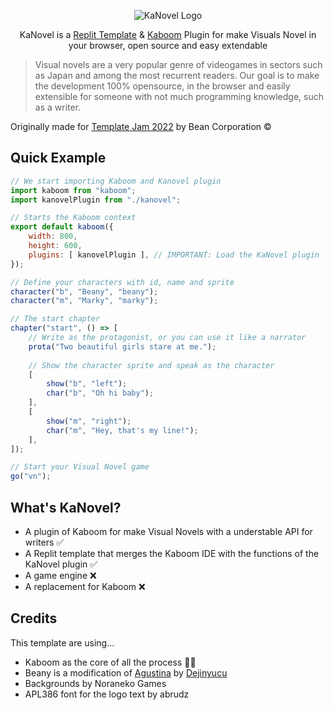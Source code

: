 <p align="center">
	<img src="https://imgur.com/g5mjs4C.png" alt="KaNovel Logo" align="center">
	<p align="center">
		KaNovel is a <a href="https://replit.com">Replit Template</a> & <a href="https://kaboomjs.com">Kaboom</a> Plugin for make Visuals Novel in your browser, open source and easy extendable
	</p>
</p>

> Visual novels are a very popular genre of videogames in sectors such as Japan and among the most recurrent readers.
> Our goal is to make the development 100% opensource, in the browser and easily extensible for someone with not much programming knowledge, such as a writer.

Originally made for [Template Jam 2022](https://blog.replit.com/template-jam) by Bean Corporation ©️

## Quick Example
```js 
// We start importing Kaboom and Kanovel plugin
import kaboom from "kaboom";
import kanovelPlugin from "./kanovel";

// Starts the Kaboom context
export default kaboom({
	width: 800,
	height: 600,
	plugins: [ kanovelPlugin ], // IMPORTANT: Load the KaNovel plugin
});

// Define your characters with id, name and sprite
character("b", "Beany", "beany");
character("m", "Marky", "marky");

// The start chapter 
chapter("start", () => [
	// Write as the protagonist, or you can use it like a narrator
	prota("Two beautiful girls stare at me.");
	
	// Show the character sprite and speak as the character
	[
		show("b", "left");
		char("b", "Oh hi baby");
	],
	[
		show("m", "right");
		char("m", "Hey, that's my line!");
	],
]);

// Start your Visual Novel game
go("vn");
```

## What's KaNovel?
* A plugin of Kaboom for make Visual Novels with a understable API for writers ✅
* A Replit template that merges the Kaboom IDE with the functions of the KaNovel plugin ✅
* A game engine ❌
* A replacement for Kaboom ❌

## Credits
This template are using...

* Kaboom as the core of all the process 🕵🏻
* Beany is a modification of [Agustina](https://dejinyucu.itch.io/agustina-visual-novel-sprite) by [Dejinyucu](dejinyucu.itch.io)
* Backgrounds by Noraneko Games
* APL386 font for the logo text by abrudz